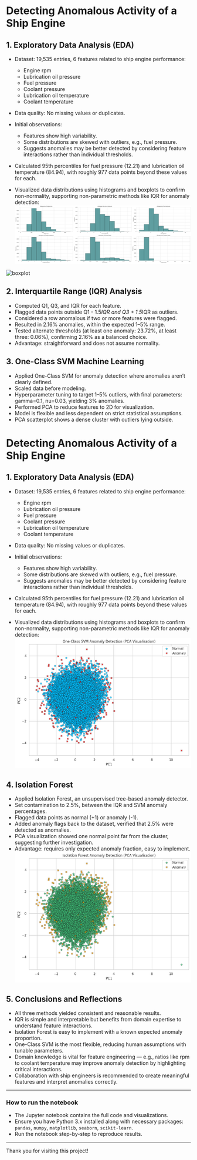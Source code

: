 # Detecting Anomalous Activity of a Ship Engine

## 1. Exploratory Data Analysis (EDA)

- Dataset: 19,535 entries, 6 features related to ship engine performance:
  - Engine rpm
  - Lubrication oil pressure
  - Fuel pressure
  - Coolant pressure
  - Lubrication oil temperature
  - Coolant temperature

- Data quality: No missing values or duplicates.

- Initial observations:
  - Features show high variability.
  - Some distributions are skewed with outliers, e.g., fuel pressure.
  - Suggests anomalies may be better detected by considering feature interactions rather than individual thresholds.

- Calculated 95th percentiles for fuel pressure (12.21) and lubrication oil temperature (84.94), with roughly 977 data points beyond these values for each.

- Visualized data distributions using histograms and boxplots to confirm non-normality, supporting non-parametric methods like IQR for anomaly detection:
![histogram](images/histogram_ship.png)

![boxplot](images/boxplot.png)



## 2. Interquartile Range (IQR) Analysis

- Computed Q1, Q3, and IQR for each feature.
- Flagged data points outside Q1 - 1.5*IQR and Q3 + 1.5*IQR as outliers.
- Considered a row anomalous if two or more features were flagged.
- Resulted in 2.16% anomalies, within the expected 1–5% range.
- Tested alternate thresholds (at least one anomaly: 23.72%, at least three: 0.06%), confirming 2.16% as a balanced choice.
- Advantage: straightforward and does not assume normality.

## 3. One-Class SVM Machine Learning

- Applied One-Class SVM for anomaly detection where anomalies aren’t clearly defined.
- Scaled data before modeling.
- Hyperparameter tuning to target 1–5% outliers, with final parameters: gamma=0.1, nu=0.03, yielding 3% anomalies.
- Performed PCA to reduce features to 2D for visualization.
- Model is flexible and less dependent on strict statistical assumptions.
- PCA scatterplot shows a dense cluster with outliers lying outside.
# Detecting Anomalous Activity of a Ship Engine

## 1. Exploratory Data Analysis (EDA)

- Dataset: 19,535 entries, 6 features related to ship engine performance:
  - Engine rpm
  - Lubrication oil pressure
  - Fuel pressure
  - Coolant pressure
  - Lubrication oil temperature
  - Coolant temperature

- Data quality: No missing values or duplicates.

- Initial observations:
  - Features show high variability.
  - Some distributions are skewed with outliers, e.g., fuel pressure.
  - Suggests anomalies may be better detected by considering feature interactions rather than individual thresholds.

- Calculated 95th percentiles for fuel pressure (12.21) and lubrication oil temperature (84.94), with roughly 977 data points beyond these values for each.

- Visualized data distributions using histograms and boxplots to confirm non-normality, supporting non-parametric methods like IQR for anomaly detection:
![PCA_SVM](images/PCA_SVM.png)


## 4. Isolation Forest

- Applied Isolation Forest, an unsupervised tree-based anomaly detector.
- Set contamination to 2.5%, between the IQR and SVM anomaly percentages.
- Flagged data points as normal (+1) or anomaly (-1).
- Added anomaly flags back to the dataset, verified that 2.5% were detected as anomalies.
- PCA visualization showed one normal point far from the cluster, suggesting further investigation.
- Advantage: requires only expected anomaly fraction, easy to implement.
![PCA_IsoF](images/PCA_IsoForest.png)

## 5. Conclusions and Reflections

- All three methods yielded consistent and reasonable results.
- IQR is simple and interpretable but benefits from domain expertise to understand feature interactions.
- Isolation Forest is easy to implement with a known expected anomaly proportion.
- One-Class SVM is the most flexible, reducing human assumptions with tunable parameters.
- Domain knowledge is vital for feature engineering — e.g., ratios like rpm to coolant temperature may improve anomaly detection by highlighting critical interactions.
- Collaboration with ship engineers is recommended to create meaningful features and interpret anomalies correctly.

---

### How to run the notebook

- The Jupyter notebook contains the full code and visualizations.
- Ensure you have Python 3.x installed along with necessary packages: `pandas`, `numpy`, `matplotlib`, `seaborn`, `scikit-learn`.
- Run the notebook step-by-step to reproduce results.

---

Thank you for visiting this project!
